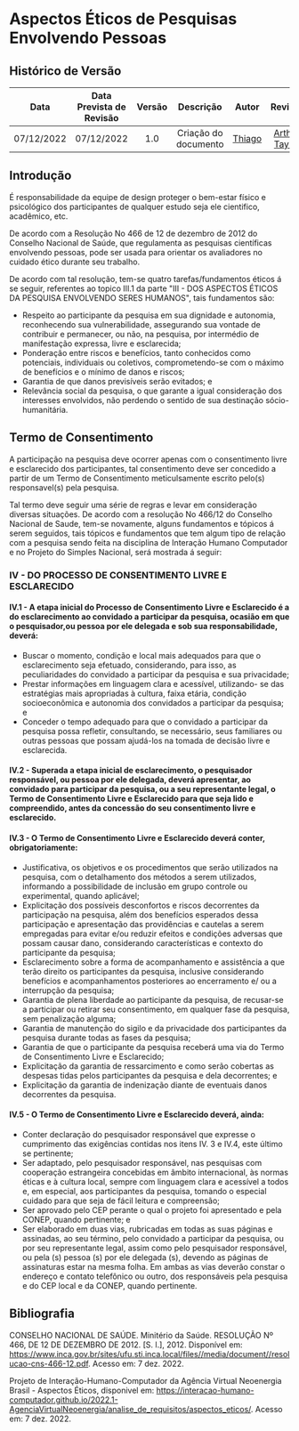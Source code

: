 # Aspectos Éticos de Pesquisas Envolvendo Pessoas

## Histórico de Versão
|Data|Data Prevista de Revisão|Versão|Descrição|Autor|Revisor|
| :----------: |:-----------:| :------: | :-----------: | :---------: |:---------: |
|07/12/2022|07/12/2022|1.0|Criação do documento| [Thiago](https://github.com/Thiab394) | [Arthur Taylor](https://github.com/Eruel6) |

## Introdução
É responsabilidade da equipe de design proteger o bem-estar físico e psicológico dos participantes de qualquer estudo seja ele cientifico, acadêmico, etc. 

De acordo com a Resolução No 466 de 12 de dezembro de 2012 do Conselho Nacional de Saúde, que regulamenta as pesquisas científicas envolvendo pessoas, 
pode ser usada para orientar os avaliadores no cuidado ético durante seu trabalho.

De acordo com tal resolução, tem-se quatro tarefas/fundamentos éticos á se seguir, referentes ao topico III.1 
da parte "III - DOS ASPECTOS ÉTICOS DA PESQUISA ENVOLVENDO SERES HUMANOS", tais fundamentos são:
 - Respeito ao participante da pesquisa em sua dignidade e autonomia,
reconhecendo sua vulnerabilidade, assegurando sua vontade de contribuir e
permanecer, ou não, na pesquisa, por intermédio de manifestação expressa, livre e
esclarecida; 
 - Ponderação entre riscos e benefícios, tanto conhecidos como potenciais,
individuais ou coletivos, comprometendo-se com o máximo de benefícios e o mínimo
de danos e riscos; 
 - Garantia de que danos previsíveis serão evitados; e 
 - Relevância social da pesquisa, o que garante a igual consideração dos interesses
envolvidos, não perdendo o sentido de sua destinação sócio-humanitária. 

## Termo de Consentimento
A participação na pesquisa deve ocorrer apenas com o consentimento livre e esclarecido dos participantes, tal consentimento deve ser concedido
a partir de um Termo de Consentimento meticulsamente escrito pelo(s) responsavel(s) pela pesquisa.

Tal termo deve seguir uma série de regras e levar em consideração diversas situações. De acordo com a resolução No 466/12 do Conselho Nacional de Saude,
tem-se novamente, alguns fundamentos e tópicos á serem seguidos, tais tópicos e fundamentos que tem algum tipo de relação com a pesquisa sendo feita na
disciplina de Interação Humano Computador e no Projeto do Simples Nacional, será mostrada á seguir:

### **IV - DO PROCESSO DE CONSENTIMENTO LIVRE E ESCLARECIDO**
#### IV.1 - A etapa inicial do Processo de Consentimento Livre e Esclarecido é a do esclarecimento ao convidado a participar da pesquisa, ocasião em que o pesquisador,ou pessoa por ele delegada e sob sua responsabilidade, deverá:
 - Buscar o momento, condição e local mais adequados para que o esclarecimento
seja efetuado, considerando, para isso, as peculiaridades do convidado a participar
da pesquisa e sua privacidade;
 - Prestar informações em linguagem clara e acessível, utilizando- se das estratégias
mais apropriadas à cultura, faixa etária, condição socioeconômica e autonomia dos
convidados a participar da pesquisa; e
 - Conceder o tempo adequado para que o convidado a participar da pesquisa possa
refletir, consultando, se necessário, seus familiares ou outras pessoas que possam
ajudá-los na tomada de decisão livre e esclarecida.
#### IV.2 - Superada a etapa inicial de esclarecimento, o pesquisador responsável, ou pessoa por ele delegada, deverá apresentar, ao convidado para participar da pesquisa, ou a seu representante legal, o Termo de Consentimento Livre e Esclarecido para que seja lido e compreendido, antes da concessão do seu consentimento livre e esclarecido. 

#### IV.3 - O Termo de Consentimento Livre e Esclarecido deverá conter, obrigatoriamente: 
 - Justificativa, os objetivos e os procedimentos que serão utilizados na pesquisa,
com o detalhamento dos métodos a serem utilizados, informando a possibilidade de
inclusão em grupo controle ou experimental, quando aplicável;
 - Explicitação dos possíveis desconfortos e riscos decorrentes da participação na
pesquisa, além dos benefícios esperados dessa participação e apresentação das
providências e cautelas a serem empregadas para evitar e/ou reduzir efeitos e
condições adversas que possam causar dano, considerando características e
contexto do participante da pesquisa;
 - Esclarecimento sobre a forma de acompanhamento e assistência a que terão
direito os participantes da pesquisa, inclusive considerando benefícios e
acompanhamentos posteriores ao encerramento e/ ou a interrupção da pesquisa;
 - Garantia de plena liberdade ao participante da pesquisa, de recusar-se a participar
ou retirar seu consentimento, em qualquer fase da pesquisa, sem penalização
alguma;
 - Garantia de manutenção do sigilo e da privacidade dos participantes da pesquisa
durante todas as fases da pesquisa;
 - Garantia de que o participante da pesquisa receberá uma via do Termo de
Consentimento Livre e Esclarecido;
 - Explicitação da garantia de ressarcimento e como serão cobertas as despesas
tidas pelos participantes da pesquisa e dela decorrentes; e
 - Explicitação da garantia de indenização diante de eventuais danos decorrentes da
pesquisa. 

#### IV.5 - O Termo de Consentimento Livre e Esclarecido deverá, ainda:
 - Conter declaração do pesquisador responsável que expresse o cumprimento das
exigências contidas nos itens IV. 3 e IV.4, este último se pertinente;
 - Ser adaptado, pelo pesquisador responsável, nas pesquisas com cooperação
estrangeira concebidas em âmbito internacional, às normas éticas e à cultura local,
sempre com linguagem clara e acessível a todos e, em especial, aos participantes
da pesquisa, tomando o especial cuidado para que seja de fácil leitura e
compreensão;
 - Ser aprovado pelo CEP perante o qual o projeto foi apresentado e pela CONEP,
quando pertinente; e
 - Ser elaborado em duas vias, rubricadas em todas as suas páginas e assinadas,
ao seu término, pelo convidado a participar da pesquisa, ou por seu representante
legal, assim como pelo pesquisador responsável, ou pela (s) pessoa (s) por ele
delegada (s), devendo as páginas de assinaturas estar na mesma folha. Em ambas
as vias deverão constar o endereço e contato telefônico ou outro, dos responsáveis
pela pesquisa e do CEP local e da CONEP, quando pertinente. 

## Bibliografia
CONSELHO NACIONAL DE SAÚDE. Minitério da Saúde. RESOLUÇÃO Nº 466, DE 12 DE DEZEMBRO DE 2012. [S. l.], 2012. 
Disponível em: https://www.inca.gov.br/sites/ufu.sti.inca.local/files//media/document//resolucao-cns-466-12.pdf. Acesso em: 7 dez. 2022.

Projeto de Interação-Humano-Computador da Agência Virtual Neoenergia Brasil - Aspectos Éticos, 
disponivel em: https://interacao-humano-computador.github.io/2022.1-AgenciaVirtualNeoenergia/analise_de_requisitos/aspectos_eticos/. Acesso em: 7 dez. 2022.

